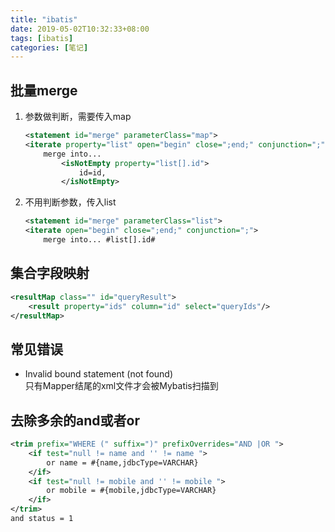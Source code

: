 ```yaml
---
title: "ibatis"
date: 2019-05-02T10:32:33+08:00
tags: [ibatis]
categories: [笔记]
---
```


## 批量merge
1. 参数做判断，需要传入map
    ```xml
    <statement id="merge" parameterClass="map">
    <iterate property="list" open="begin" close=";end;" conjunction=";">
        merge into...
            <isNotEmpty property="list[].id">
                id=id,
            </isNotEmpty>
    ```
2. 不用判断参数，传入list
    ```xml
    <statement id="merge" parameterClass="list">
    <iterate open="begin" close=";end;" conjunction=";">
        merge into... #list[].id#
    ```

## 集合字段映射
```xml
<resultMap class="" id="queryResult">
    <result property="ids" column="id" select="queryIds"/>
</resultMap>
```

## 常见错误
- Invalid bound statement (not found)  
只有Mapper结尾的xml文件才会被Mybatis扫描到

## 去除多余的and或者or
```xml
<trim prefix="WHERE (" suffix=")" prefixOverrides="AND |OR ">
    <if test="null != name and '' != name ">
        or name = #{name,jdbcType=VARCHAR}
    </if>
    <if test="null != mobile and '' != mobile ">
        or mobile = #{mobile,jdbcType=VARCHAR}
    </if>
</trim>
and status = 1
```